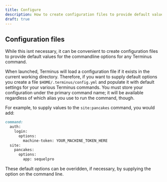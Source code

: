 ```yaml
---
title: Configure
description: How to create configuration files to provide default values for the commandline options.
draft: true
---
```


## Configuration files

While this isnt necessary, it can be convenient to create configuration files to provide default values for the commandline options for any Terminus command.   

When launched, Terminus will load a configuration file if it exists in the current working directory. Therefore, if you want to supply default options you create a file `$HOME/.terminus/config.yml` and populate it with default settings for your various Terminus commands. You must store your configuration under the primary command name; it will be available regardless of which alias you use to run the command, though.

For example, to supply values to the `site:pancakes` command, you would add:

``` markdown
command:
  auth:
    login:
      options:
        machine-token: YOUR_MACHINE_TOKEN_HERE
  site:
    pancakes:
      options:
        app: sequelpro
```
These default options can be overidden, if necessary, by supplying the option on the command line.

